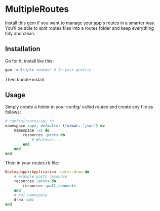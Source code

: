 # MultipleRoutes
Install this gem if you want to manage your app's routes in a smarter way.
You'll be able to split routes files into a routes folder and keep everything tidy and clean.

## Installation
Go for it, install like this:
```ruby
gem 'multiple_routes' # In your gemfile
```

Then bundle install.

## Usage
Simply create a folder in your config/ called _routes_ and create any file as follows:
```ruby
# config/routes/api.rb
namespace :api, defaults: {format: 'json'} do
    namespace :v1 do
        resources :posts do
            # Whatever...
        end
    end
end
```
Then in your routes.rb file:
```ruby
Deploydapp::Application.routes.draw do
    # example posts resource
    resources :posts do
        resources :pull_requests
    end
    # Api namespace
    draw :api
end
```

